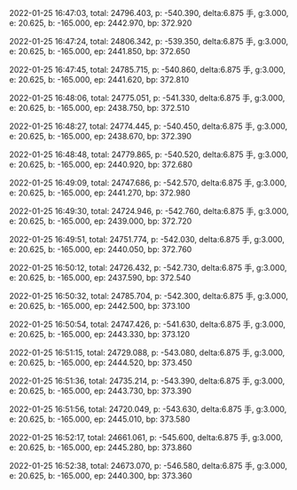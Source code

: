 2022-01-25 16:47:03, total: 24796.403, p: -540.390, delta:6.875 手, g:3.000, e: 20.625, b: -165.000, ep: 2442.970, bp: 372.920

2022-01-25 16:47:24, total: 24806.342, p: -539.350, delta:6.875 手, g:3.000, e: 20.625, b: -165.000, ep: 2441.850, bp: 372.650

2022-01-25 16:47:45, total: 24785.715, p: -540.860, delta:6.875 手, g:3.000, e: 20.625, b: -165.000, ep: 2441.620, bp: 372.810

2022-01-25 16:48:06, total: 24775.051, p: -541.330, delta:6.875 手, g:3.000, e: 20.625, b: -165.000, ep: 2438.750, bp: 372.510

2022-01-25 16:48:27, total: 24774.445, p: -540.450, delta:6.875 手, g:3.000, e: 20.625, b: -165.000, ep: 2438.670, bp: 372.390

2022-01-25 16:48:48, total: 24779.865, p: -540.520, delta:6.875 手, g:3.000, e: 20.625, b: -165.000, ep: 2440.920, bp: 372.680

2022-01-25 16:49:09, total: 24747.686, p: -542.570, delta:6.875 手, g:3.000, e: 20.625, b: -165.000, ep: 2441.270, bp: 372.980

2022-01-25 16:49:30, total: 24724.946, p: -542.760, delta:6.875 手, g:3.000, e: 20.625, b: -165.000, ep: 2439.000, bp: 372.720

2022-01-25 16:49:51, total: 24751.774, p: -542.030, delta:6.875 手, g:3.000, e: 20.625, b: -165.000, ep: 2440.050, bp: 372.760

2022-01-25 16:50:12, total: 24726.432, p: -542.730, delta:6.875 手, g:3.000, e: 20.625, b: -165.000, ep: 2437.590, bp: 372.540

2022-01-25 16:50:32, total: 24785.704, p: -542.300, delta:6.875 手, g:3.000, e: 20.625, b: -165.000, ep: 2442.500, bp: 373.100

2022-01-25 16:50:54, total: 24747.426, p: -541.630, delta:6.875 手, g:3.000, e: 20.625, b: -165.000, ep: 2443.330, bp: 373.120

2022-01-25 16:51:15, total: 24729.088, p: -543.080, delta:6.875 手, g:3.000, e: 20.625, b: -165.000, ep: 2444.520, bp: 373.450

2022-01-25 16:51:36, total: 24735.214, p: -543.390, delta:6.875 手, g:3.000, e: 20.625, b: -165.000, ep: 2443.730, bp: 373.390

2022-01-25 16:51:56, total: 24720.049, p: -543.630, delta:6.875 手, g:3.000, e: 20.625, b: -165.000, ep: 2445.010, bp: 373.580

2022-01-25 16:52:17, total: 24661.061, p: -545.600, delta:6.875 手, g:3.000, e: 20.625, b: -165.000, ep: 2445.280, bp: 373.860

2022-01-25 16:52:38, total: 24673.070, p: -546.580, delta:6.875 手, g:3.000, e: 20.625, b: -165.000, ep: 2440.300, bp: 373.360
